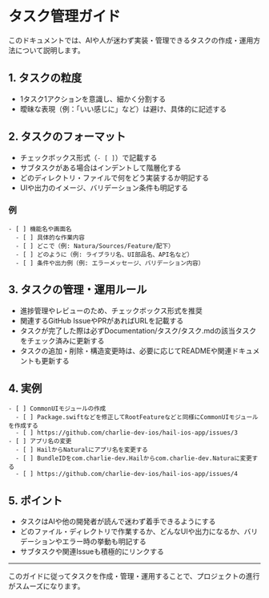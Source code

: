 # タスク管理ガイド

このドキュメントでは、AIや人が迷わず実装・管理できるタスクの作成・運用方法について説明します。

## 1. タスクの粒度
- 1タスク1アクションを意識し、細かく分割する
- 曖昧な表現（例：「いい感じに」など）は避け、具体的に記述する

## 2. タスクのフォーマット
- チェックボックス形式（`- [ ]`）で記載する
- サブタスクがある場合はインデントして階層化する
- どのディレクトリ・ファイルで何をどう実装するか明記する
- UIや出力のイメージ、バリデーション条件も明記する

### 例
```
- [ ] 機能名や画面名
  - [ ] 具体的な作業内容
  - [ ] どこで（例: Natura/Sources/Feature/配下）
  - [ ] どのように（例: ライブラリ名、UI部品名、API名など）
  - [ ] 条件や出力例（例: エラーメッセージ、バリデーション内容）
```

## 3. タスクの管理・運用ルール
- 進捗管理やレビューのため、チェックボックス形式を推奨
- 関連するGitHub IssueやPRがあればURLを記載する
- タスクが完了した際は必ずDocumentation/タスク/タスク.mdの該当タスクをチェック済みに更新する
- タスクの追加・削除・構造変更時は、必要に応じてREADMEや関連ドキュメントも更新する

## 4. 実例
```
- [ ] CommonUIモジュールの作成
  - [ ] Package.swiftなどを修正してRootFeatureなどと同様にCommonUIモジュールを作成する
  - [ ] https://github.com/charlie-dev-ios/hail-ios-app/issues/3
- [ ] アプリ名の変更
  - [ ] HailからNaturalにアプリ名を変更する
  - [ ] BundleIDをcom.charlie-dev.Hailからcom.charlie-dev.Naturaに変更する
  - [ ] https://github.com/charlie-dev-ios/hail-ios-app/issues/4
```

## 5. ポイント
- タスクはAIや他の開発者が読んで迷わず着手できるようにする
- どのファイル・ディレクトリで作業するか、どんなUIや出力になるか、バリデーションやエラー時の挙動も明記する
- サブタスクや関連Issueも積極的にリンクする

---
このガイドに従ってタスクを作成・管理・運用することで、プロジェクトの進行がスムーズになります。
